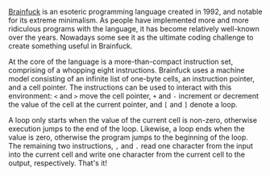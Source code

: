 [Brainfuck][1] is an esoteric programming language created in 1992, and notable for 
its extreme minimalism. As people have implemented more and more ridiculous 
programs with the language, it has become relatively well-known over the years. 
Nowadays some see it as the ultimate coding challenge to create something 
useful in Brainfuck.

At the core of the language is a more-than-compact instruction set, comprising
of a whopping eight instructions. Brainfuck uses a machine model consisting of
an infinite list of one-byte cells, an instruction pointer, and a cell pointer.
The instructions can be used to interact with this environment: `<` and `>`
move the cell pointer, `+` and `-` increment or decrement the value of the cell
at the current pointer, and `[` and `]` denote a loop.

A loop only starts when the value of the current cell is non-zero, otherwise
execution jumps to the end of the loop. Likewise, a loop ends when the value is
zero, otherwise the program jumps to the beginning of the loop. The remaining
two instructions, `,` and `.` read one character from the input into the current
cell and write one character from the current cell to the output, respectively.
That's it!

[1]: https://en.wikipedia.org/wiki/Brainfuck
